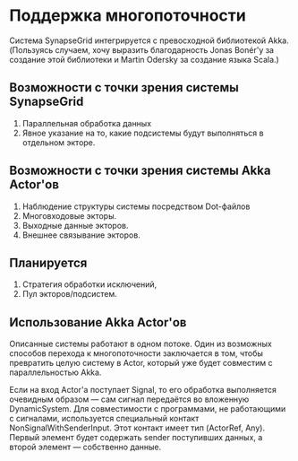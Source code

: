 Поддержка многопоточности
=========================

Система SynapseGrid интегрируется с превосходной библиотекой Akka. (Пользуясь случаем, хочу выразить благодарность Jonas Bonér'у за создание этой библиотеки и Martin Odersky за создание языка Scala.)

Возможности с точки зрения системы SynapseGrid
----------------------------------------------

1. Параллельная обработка данных
2. Явное указание на то, какие подсистемы будут выполняться в отдельном экторе.

Возможности с точки зрения системы Akka Actor'ов
------------------------------------------------

1. Наблюдение структуры системы посредством Dot-файлов
2. Многовходовые экторы.
3. Выходные данные экторов.
4. Внешнее связывание экторов.

Планируется
-----------
1. Стратегия обработки исключений,
2. Пул экторов/подсистем.

Использование Akka Actor'ов
---------------------------

Описанные системы работают в одном потоке. Один из возможных способов перехода к многопоточности заключается в том,
чтобы превратить целую систему в Actor, который уже будет совместим с параллельностью Akka.

Если на вход Actor'а поступает Signal, то его обработка выполняется очевидным образом — сам сигнал передаётся во вложенную DynamicSystem. Для совместимости с программами, не работающими с сигналами, используется специальный контакт NonSignalWithSenderInput. Этот контакт имеет тип (ActorRef, Any). Первый элемент будет содержать sender поступивших данных, а второй элемент — собственно данные.

